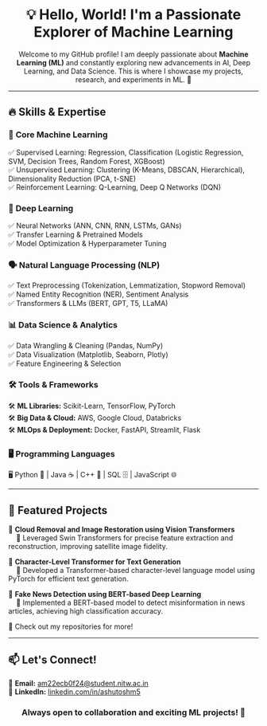 <div align="center">

# 💡 Hello, World! I'm a Passionate Explorer of Machine Learning  


Welcome to my GitHub profile! I am deeply passionate about **Machine Learning (ML)** and constantly exploring new advancements in AI, Deep Learning, and Data Science. This is where I showcase my projects, research, and experiments in ML. 🚀

</div>

---

## 🔥 Skills & Expertise

### 📌 **Core Machine Learning**
✅ Supervised Learning: Regression, Classification (Logistic Regression, SVM, Decision Trees, Random Forest, XGBoost)  
✅ Unsupervised Learning: Clustering (K-Means, DBSCAN, Hierarchical), Dimensionality Reduction (PCA, t-SNE)  
✅ Reinforcement Learning: Q-Learning, Deep Q Networks (DQN)  

### 🧠 **Deep Learning**
✅ Neural Networks (ANN, CNN, RNN, LSTMs, GANs)  
✅ Transfer Learning & Pretrained Models  
✅ Model Optimization & Hyperparameter Tuning  

### 🗣 **Natural Language Processing (NLP)**
✅ Text Preprocessing (Tokenization, Lemmatization, Stopword Removal)  
✅ Named Entity Recognition (NER), Sentiment Analysis  
✅ Transformers & LLMs (BERT, GPT, T5, LLaMA)  

### 📊 **Data Science & Analytics**
✅ Data Wrangling & Cleaning (Pandas, NumPy)  
✅ Data Visualization (Matplotlib, Seaborn, Plotly)  
✅ Feature Engineering & Selection  

### 🛠 **Tools & Frameworks**
🛠 **ML Libraries:** Scikit-Learn, TensorFlow, PyTorch  
🛠 **Big Data & Cloud:** AWS, Google Cloud, Databricks  
🛠 **MLOps & Deployment:** Docker, FastAPI, Streamlit, Flask  

### 🖥 **Programming Languages**
🖥 Python 🐍 | Java ☕ | C++ 🚀 | SQL 🗄 | JavaScript 🌐  

---

## 📌 Featured Projects
📌 **Cloud Removal and Image Restoration using Vision Transformers**  
&nbsp;&nbsp;&nbsp;&nbsp;🚀 Leveraged Swin Transformers for precise feature extraction and reconstruction, improving satellite image fidelity.  

📌 **Character-Level Transformer for Text Generation**  
&nbsp;&nbsp;&nbsp;&nbsp;🚀 Developed a Transformer-based character-level language model using PyTorch for efficient text generation.  

📌 **Fake News Detection using BERT-based Deep Learning**  
&nbsp;&nbsp;&nbsp;&nbsp;🚀 Implemented a BERT-based model to detect misinformation in news articles, achieving high classification accuracy.  

📂 Check out my repositories for more!  

---

## 📫 Let's Connect!  
📧 **Email:** [am22ecb0f24@student.nitw.ac.in](mailto:am22ecb0f24@student.nitw.ac.in)  
💼 **LinkedIn:** [linkedin.com/in/ashutoshm5](https://linkedin.com/in/ashutoshm5)  

<div align="center">

### Always open to collaboration and exciting ML projects! 🚀  

</div>
